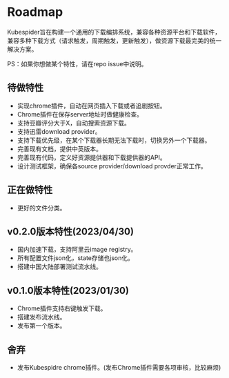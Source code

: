 # Roadmap
Kubespider旨在构建一个通用的下载编排系统，兼容各种资源平台和下载软件，兼容多种下载方式（请求触发，周期触发，更新触发），做资源下载最完美的统一解决方案。

PS：如果你想做某个特性，请在repo issue中说明。

## 待做特性
* 实现chrome插件，自动在网页插入下载或者追剧按钮。
* Chrome插件在保存server地址时做健康检查。
* 支持豆瓣评分大于X，自动搜索资源下载。
* 支持迅雷download provider。
* 支持下载优先级，在某个下载器长期无法下载时，切换另外一个下载器。
* 完善现有文档，提供中英版本。
* 完善现有代码，定义好资源提供器和下载提供器的API。
* 设计测试框架，确保各source provider/download provder正常工作。

## 正在做特性
* 更好的文件分类。

## v0.2.0版本特性(2023/04/30)
* 国内加速下载，支持阿里云image registry。
* 所有配置文件json化，state存储也json化。
* 搭建中国大陆部署测试流水线。

## v0.1.0版本特性(2023/01/30)
* Chrome插件支持右键触发下载。
* 搭建发布流水线。
* 发布第一个版本。

## 舍弃
* 发布Kubespidre chrome插件。(发布Chrome插件需要各项审核，比较麻烦)
